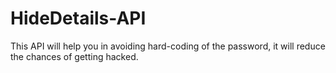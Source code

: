 # HideDetails-API
This API will help you in avoiding hard-coding of the password, it will reduce the chances of getting hacked.
